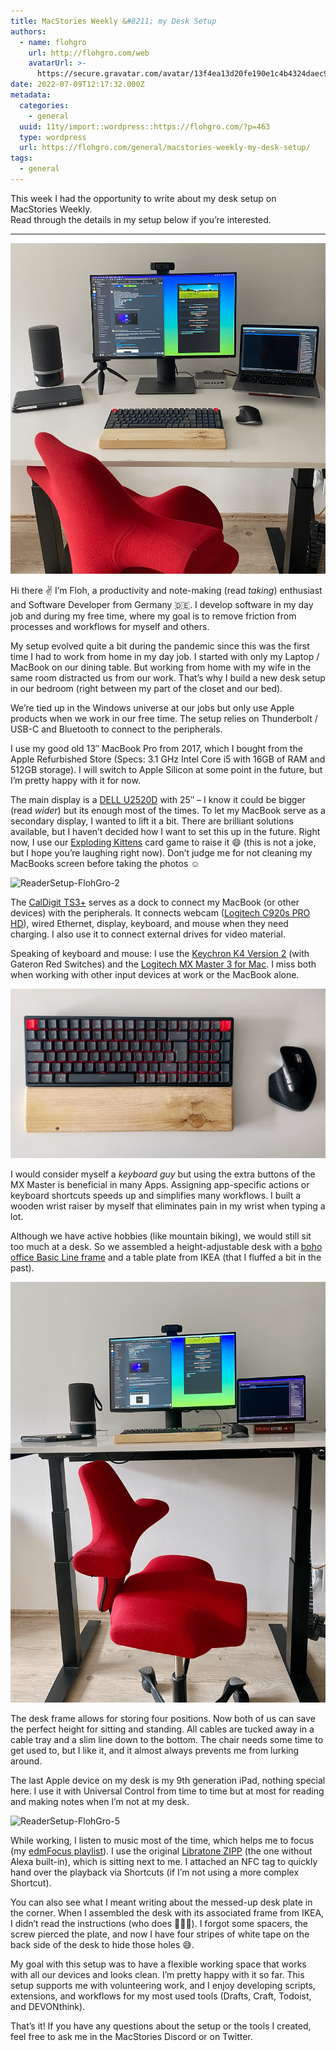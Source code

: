 ```yaml
---
title: MacStories Weekly &#8211; my Desk Setup
authors:
  - name: flohgro
    url: http://flohgro.com/web
    avatarUrl: >-
      https://secure.gravatar.com/avatar/13f4ea13d20fe190e1c4b4324daec918?s=96&d=mm&r=g
date: 2022-07-09T12:17:32.000Z
metadata:
  categories:
    - general
  uuid: 11ty/import::wordpress::https://flohgro.com/?p=463
  type: wordpress
  url: https://flohgro.com/general/macstories-weekly-my-desk-setup/
tags:
  - general
---
```

This week I had the opportunity to write about my desk setup on MacStories Weekly.  
Read through the details in my setup below if you’re interested.

* * *

![ReaderSetup-FlohGro-1](/assets/ReaderSetup-FlohGro-1-BITgQ9yhefYw.png)

Hi there ✌️ I’m Floh, a productivity and note-making (read _taking_) enthusiast and Software Developer from Germany 🇩🇪. I develop software in my day job and during my free time, where my goal is to remove friction from processes and workflows for myself and others.

My setup evolved quite a bit during the pandemic since this was the first time I had to work from home in my day job. I started with only my Laptop / MacBook on our dining table. But working from home with my wife in the same room distracted us from our work. That’s why I build a new desk setup in our bedroom (right between my part of the closet and our bed).

We’re tied up in the Windows universe at our jobs but only use Apple products when we work in our free time. The setup relies on Thunderbolt / USB-C and Bluetooth to connect to the peripherals.

I use my good old 13″ MacBook Pro from 2017, which I bought from the Apple Refurbished Store (Specs: 3.1 GHz Intel Core i5 with 16GB of RAM and 512GB storage). I will switch to Apple Silicon at some point in the future, but I’m pretty happy with it for now.

The main display is a [DELL U2520D](https://www.dell.com/en-us/work/shop/ultrasharp-25-usb-c-monitor-u2520d/apd/210-avkg/monitors-monitor-accessories) with 25″ – I know it could be bigger (read _wider_) but its enough most of the times. To let my MacBook serve as a secondary display, I wanted to lift it a bit. There are brilliant solutions available, but I haven’t decided how I want to set this up in the future. Right now, I use our [Exploding Kittens](https://www.explodingkittens.com/products/exploding-kittens-original-edition) card game to raise it 😄 (this is not a joke, but I hope you’re laughing right now). Don’t judge me for not cleaning my MacBooks screen before taking the photos ☺️

![ReaderSetup-FlohGro-2](/assets/ReaderSetup-FlohGro-2-Mw8dQOFRwBSk.png)

The [CalDigit TS3+](https://www.caldigit.com/ts3-plus/) serves as a dock to connect my MacBook (or other devices) with the peripherals. It connects webcam ([Logitech C920s PRO HD](https://www.logitech.com/en-us/products/webcams/c920s-pro-hd-webcam.960-001257.html)), wired Ethernet, display, keyboard, and mouse when they need charging. I also use it to connect external drives for video material.

Speaking of keyboard and mouse: I use the [Keychron K4 Version 2](https://www.keychron.com/products/keychron-k4-wireless-mechanical-keyboard-version-2?variant=32287344427097) (with Gateron Red Switches) and the [Logitech MX Master 3 for Mac](https://www.logitech.com/en-us/products/mice/mx-master-3-mac-wireless-mouse.910-005693.html). I miss both when working with other input devices at work or the MacBook alone.

![ReaderSetup-FlohGro-3](/assets/ReaderSetup-FlohGro-3-3RSAKKNncolI.png)

I would consider myself a _keyboard guy_ but using the extra buttons of the MX Master is beneficial in many Apps. Assigning app-specific actions or keyboard shortcuts speeds up and simplifies many workflows. I built a wooden wrist raiser by myself that eliminates pain in my wrist when typing a lot.

Although we have active hobbies (like mountain biking), we would still sit too much at a desk. So we assembled a height-adjustable desk with a [boho office Basic Line frame](https://www.boho-office.com/products/height-adjustable-desk-frames/basic-line) and a table plate from IKEA (that I fluffed a bit in the past).

![ReaderSetup-FlohGro-4](/assets/ReaderSetup-FlohGro-4-EnCDxZ6skW8M.png)

The desk frame allows for storing four positions. Now both of us can save the perfect height for sitting and standing. All cables are tucked away in a cable tray and a slim line down to the bottom. The chair needs some time to get used to, but I like it, and it almost always prevents me from lurking around.

The last Apple device on my desk is my 9th generation iPad, nothing special here. I use it with Universal Control from time to time but at most for reading and making notes when I’m not at my desk.

![ReaderSetup-FlohGro-5](/assets/ReaderSetup-FlohGro-5-hSmlLgeT8ICE.png)

While working, I listen to music most of the time, which helps me to focus (my [edmFocus playlist](https://music.apple.com/de/playlist/edmfocus/pl.u-0Ao3UYl8r9e?l=en)). I use the original [Libratone ZIPP](https://www.libratone.com/us/products/speakers/zipp/) (the one without Alexa built-in), which is sitting next to me. I attached an NFC tag to quickly hand over the playback via Shortcuts (if I’m not using a more complex Shortcut).

You can also see what I meant writing about the messed-up desk plate in the corner. When I assembled the desk with its associated frame from IKEA, I didn’t read the instructions (who does 🤷🏼‍♂️). I forgot some spacers, the screw pierced the plate, and now I have four stripes of white tape on the back side of the desk to hide those holes 😅.

My goal with this setup was to have a flexible working space that works with all our devices and looks clean. I’m pretty happy with it so far. This setup supports me with volunteering work, and I enjoy developing scripts, extensions, and workflows for my most used tools (Drafts, Craft, Todoist, and DEVONthink).

That’s it! If you have any questions about the setup or the tools I created, feel free to ask me in the MacStories Discord or on Twitter.